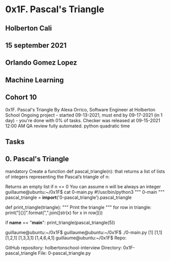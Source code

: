 # 0x1F. Pascal's Triangle

## Holberton Cali

## 15 september 2021

## Orlando Gomez Lopez

## Machine Learning

## Cohort 10

0x1F. Pascal's Triangle
 By Alexa Orrico, Software Engineer at Holberton School
 Ongoing project - started 09-13-2021, must end by 09-17-2021 (in 1 day) - you're done with 0% of tasks.
 Checker was released at 09-15-2021 12:00 AM
 QA review fully automated.
 python quadratic time

## Tasks

## 0. Pascal's Triangle

mandatory
Create a function def pascal_triangle(n): that returns a list of lists of integers representing the Pascal’s triangle of n:

Returns an empty list if n <= 0
You can assume n will be always an integer
guillaume@ubuntu:~/0x1F$ cat 0-main.py
#!/usr/bin/python3
"""
0-main
"""
pascal_triangle = __import__('0-pascal_triangle').pascal_triangle

def print_triangle(triangle):
    """
    Print the triangle
    """
    for row in triangle:
        print("[{}]".format(",".join([str(x) for x in row])))


if __name__ == "__main__":
    print_triangle(pascal_triangle(5))

guillaume@ubuntu:~/0x1F$ 
guillaume@ubuntu:~/0x1F$ ./0-main.py
[1]
[1,1]
[1,2,1]
[1,3,3,1]
[1,4,6,4,1]
guillaume@ubuntu:~/0x1F$ 
Repo:

GitHub repository: holbertonschool-interview
Directory: 0x1F-pascal_triangle
File: 0-pascal_triangle.py
